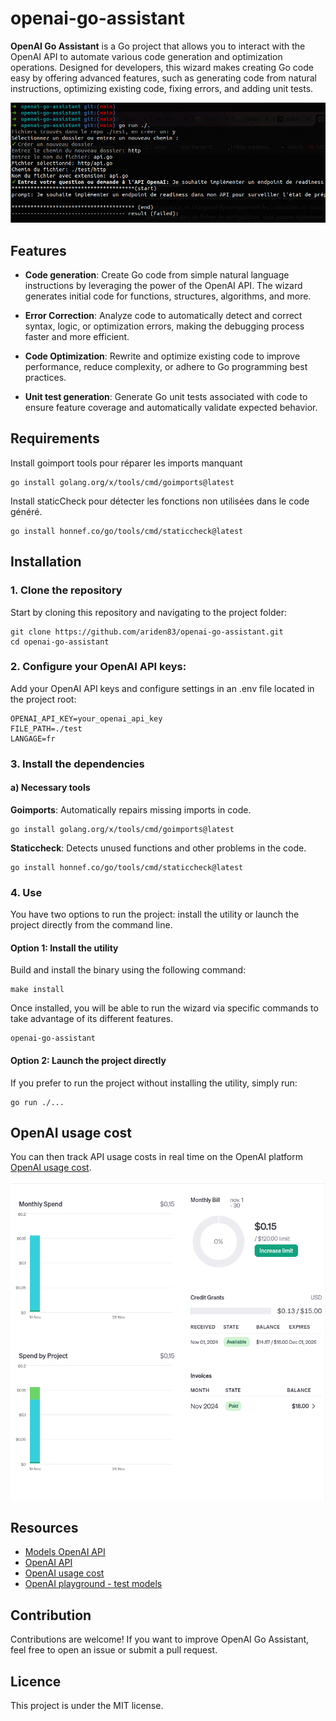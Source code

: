 # openai-go-assistant

**OpenAI Go Assistant** is a Go project that allows you to interact with the OpenAI API to automate various code generation and optimization operations. Designed for developers, this wizard makes creating Go code easy by offering advanced features, such as generating code from natural instructions, optimizing existing code, fixing errors, and adding unit tests.

![openai-go-assistant](./doc/openai-go-assistant.gif)

## Features

- **Code generation**: Create Go code from simple natural language instructions by leveraging the power of the OpenAI API. The wizard generates initial code for functions, structures, algorithms, and more.

- **Error Correction**: Analyze code to automatically detect and correct syntax, logic, or optimization errors, making the debugging process faster and more efficient.

- **Code Optimization**: Rewrite and optimize existing code to improve performance, reduce complexity, or adhere to Go programming best practices.

- **Unit test generation**: Generate Go unit tests associated with code to ensure feature coverage and automatically validate expected behavior.

## Requirements

Install goimport tools pour réparer les imports manquant

```shell
go install golang.org/x/tools/cmd/goimports@latest
```

Install staticCheck pour détecter les fonctions non utilisées dans le code généré.

```shell
go install honnef.co/go/tools/cmd/staticcheck@latest
```

## Installation

### 1. Clone the repository

Start by cloning this repository and navigating to the project folder:

```shell
git clone https://github.com/ariden83/openai-go-assistant.git
cd openai-go-assistant
```

### 2. Configure your OpenAI API keys:

Add your OpenAI API keys and configure settings in an .env file located in the project root:

```env
OPENAI_API_KEY=your_openai_api_key
FILE_PATH=./test
LANGAGE=fr
```

### 3. Install the dependencies

#### a) Necessary tools

**Goimports**: Automatically repairs missing imports in code.

```shell
go install golang.org/x/tools/cmd/goimports@latest
```

**Staticcheck**: Detects unused functions and other problems in the code.

```shell
go install honnef.co/go/tools/cmd/staticcheck@latest
```

### 4. Use

You have two options to run the project: install the utility or launch the project directly from the command line.

#### **Option 1**: Install the utility

Build and install the binary using the following command:

```shell
make install
```

Once installed, you will be able to run the wizard via specific commands to take advantage of its different features.

```shell
openai-go-assistant
```

####  **Option 2**: Launch the project directly

If you prefer to run the project without installing the utility, simply run:

```shell
go run ./...
```

## OpenAI usage cost

You can then track API usage costs in real time on the OpenAI platform [OpenAI usage cost](https://platform.openai.com/settings/organization/usage).

![OpenAI usage cost](doc/openai-usage-cost.png)


## Resources

- [Models OpenAI API](https://platform.openai.com/docs/models)
- [OpenAI API](https://platform.openai.com/docs/api-reference)
- [OpenAI usage cost](https://platform.openai.com/settings/organization/usage)
- [OpenAI playground - test models](https://platform.openai.com/playground/chat?models=gpt-4o)

## Contribution

Contributions are welcome! If you want to improve OpenAI Go Assistant, feel free to open an issue or submit a pull request.

## Licence

This project is under the MIT license.
